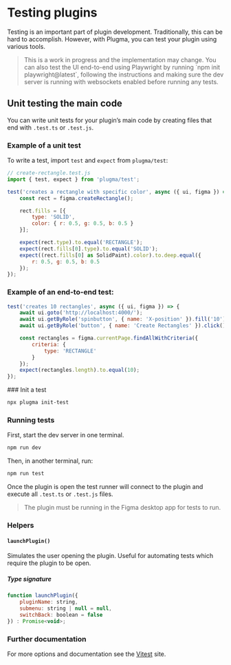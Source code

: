 # Testing plugins

Testing is an important part of plugin development. Traditionally, this can be hard to accomplish. However, with Plugma, you can test your plugin using various tools.

<blockquote class="warning">
This is a work in progress and the implementation may change. You can also test the UI end-to-end using Playwright by running `npm init playwright@latest`, following the instructions and making sure the dev server is running with websockets enabled before running any tests.
</blockquote>

## Unit testing the main code

You can write unit tests for your plugin’s main code by creating files that end with `.test.ts` or `.test.js`.

### Example of a unit test

To write a test, import `test` and `expect` from `plugma/test`:

```js
// create-rectangle.test.js
import { test, expect } from 'plugma/test';

test('creates a rectangle with specific color', async ({ ui, figma }) => {
    const rect = figma.createRectangle();

    rect.fills = [{
        type: 'SOLID',
        color: { r: 0.5, g: 0.5, b: 0.5 }
    }];

    expect(rect.type).to.equal('RECTANGLE');
    expect(rect.fills[0].type).to.equal('SOLID');
    expect((rect.fills[0] as SolidPaint).color).to.deep.equal({
        r: 0.5, g: 0.5, b: 0.5
    });
});
```

### Example of an end-to-end test:

```js
test('creates 10 rectangles', async ({ ui, figma }) => {
	await ui.goto('http://localhost:4000/');
	await ui.getByRole('spinbutton', { name: 'X-position' }).fill('10');
	await ui.getByRole('button', { name: 'Create Rectangles' }).click();

	const rectangles = figma.currentPage.findAllWithCriteria({
		criteria: {
			type: 'RECTANGLE'
		}
	});
	expect(rectangles.length).to.equal(10);
});
```

### Init a test

```bash
npx plugma init-test
```

### Running tests

First, start the dev server in one terminal.

```bash
npm run dev
```

Then, in another terminal, run:

```bash
npm run test
```

Once the plugin is open the test runner will connect to the plugin and execute all `.test.ts` or `.test.js` files.

<blockquote class="info">
The plugin must be running in the Figma desktop app for tests to run.
</blockquote>

### Helpers

#### `launchPlugin()`

Simulates the user opening the plugin. Useful for automating tests which require the plugin to be open.

##### Type signature

```js
function launchPlugin({
    pluginName: string,
    submenu: string | null = null,
    switchBack: boolean = false
}) : Promise<void>;
```

### Further documentation

For more options and documentation see the [Vitest](https://vitest.dev/guide/) site.

<!-- ## End-to-End UI Testing

Plugma also supports end-to-end testing of your UI using Playwright.

### Install Playwright

First, set up Playwright.

```bash
npm init playwright@latest
```

### Writing tests

You can write end-to-end tests for your plugin by configuring Playwright and creating files that end with `.test.ts` or `.test.js`.

```js
// create-10-rectangles.test.js
import { test, expect } from '@playwright/test';

test('create 10 rectangles', async ({ page }) => {
	await page.goto('http://localhost:4000/');
	await page.getByRole('spinbutton', { name: 'X-position' }).click();
	await page.getByRole('spinbutton', { name: 'X-position' }).press('ArrowUp');
	await page.getByRole('spinbutton', { name: 'X-position' }).press('ArrowUp');
	await page.getByRole('spinbutton', { name: 'X-position' }).press('ArrowUp');
	await page.getByRole('spinbutton', { name: 'X-position' }).press('ArrowUp');
	await page.getByRole('spinbutton', { name: 'X-position' }).press('ArrowUp');
	await page.getByRole('button', { name: 'Create Rectangles' }).click();
});
```

### Running tests

Now start the Plugma dev server with websockets enabled and a fixed port.

```bash
npm run dev -- -ws -p 4000
```

With the plugin open in the Figma desktop app, now run the tests with Playright.

```bash
npx playwright test
``` -->
